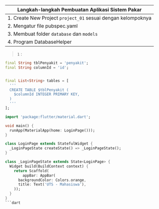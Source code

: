 Langkah-langkah Pembuatan Aplikasi Sistem Pakar |
------------ |
1. Create New Project `project_01` sesuai dengan kelompoknya |
2. Mengatur file pubspec.yaml |
3. Membuat folder `database` dan `models` |
4. Program DatabaseHelper |



> `1` : 

```dart
final String tblPenyakit = 'penyakit';
final String columnId = 'id';


final List<String> tables = [
  '''
  CREATE TABLE $tblPenyakit (
    $columnId INTEGER PRIMARY KEY,
  )
  '''
];
```

```dart
import 'package:flutter/material.dart';

void main() {
  runApp(MaterialApp(home: LoginPage()));
}

class LoginPage extends StatefulWidget {
  _LoginPageState createState() => _LoginPageState();
}

class _LoginPageState extends State<LoginPage> {
  Widget build(BuildContext context) {
    return Scaffold(
        appBar: AppBar(
      backgroundColor: Colors.orange,
      title: Text('UTS - Mahasiswa'),
    ));
  }
}
```dart

